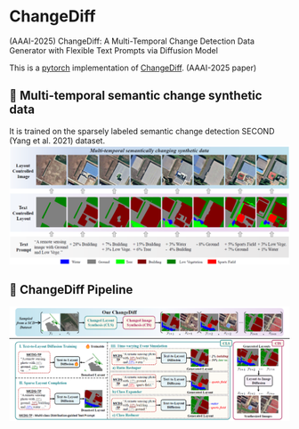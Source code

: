 # ChangeDiff
(AAAI-2025) ChangeDiff: A Multi-Temporal Change Detection Data Generator with Flexible Text Prompts via Diffusion Model


This is a [pytorch](http://pytorch.org/) implementation of [ChangeDiff](https://github.com/DZhaoXd/ChangeDiff).
(AAAI-2025 paper)


## :speech_balloon:  Multi-temporal semantic change synthetic data
It is trained on the sparsely labeled semantic change detection SECOND (Yang et al. 2021) dataset.
![](./images/fig1.jpg)

## :speech_balloon: ChangeDiff Pipeline
![](./images/pipeline.jpg)



